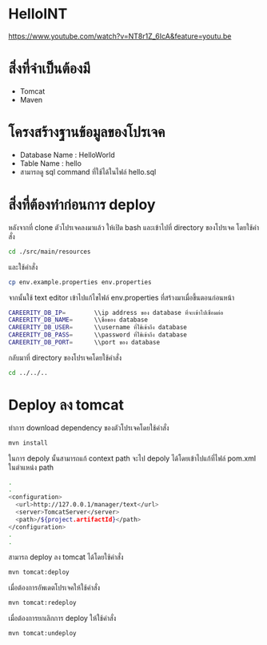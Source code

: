 # HelloINT

https://www.youtube.com/watch?v=NT8r1Z_6IcA&feature=youtu.be

# สิ่งที่จำเป็นต้องมี
 - Tomcat
 - Maven
 
# โครงสร้างฐานข้อมูลของโปรเจค
 - Database Name : HelloWorld
 - Table Name : hello
 - สามารถดู sql command ที่ใช้ได้ในไฟล์ hello.sql
 
# สิ่งที่ต้องทำก่อนการ deploy
หลังจากที่ clone ตัวโปรเจคลงมาแล้ว ให้เปิด bash และเข้าไปที่ directory ของโปรเจค โดยใช้คำสั่ง
```bash
cd ./src/main/resources
```

และใช้คำสั่ง
```bash
cp env.example.properties env.properties
```

จากนั้นใช้ text editor เข้าไปแก้ไขไฟล์ env.properties ที่สร้างมาเมื่อขึ้นตอนก่อนหน้า
```bash
CAREERITY_DB_IP=        \\ip address ของ database ที่จะเข้าไปเชื่อมต่อ
CAREERITY_DB_NAME=      \\ชื่อของ database
CAREERITY_DB_USER=      \\username ที่ใช้เข้าถึง database
CAREERITY_DB_PASS=      \\password ที่ใช้เข้าถึง database
CAREERITY_DB_PORT=      \\port ของ database
```

กลับมาที่ directory ของโปรเจคโดยใช้คำสั่ง
```bash
cd ../../..
```

# Deploy ลง tomcat
ทำการ download dependency ของตัวโปรเจคโดยใช้คำสั่ง
```bash
mvn install
```

ในการ depoly นั้นสามารถแก้ context path จะไป depoly ได้โดยเข้าไปแก้ที่ไฟล์ pom.xml ในตำแหน่ง path
```bash
.
.
<configuration>
  <url>http://127.0.0.1/manager/text</url>
  <server>TomcatServer</server>
  <path>/${project.artifactId}</path>
</configuration>
.
.
```

สามารถ deploy ลง tomcat ได้โดยใช้คำสั่ง
```bash
mvn tomcat:deploy
```
เมื่อต้องการอัพเดตโปรเจคให้ใช้คำสั่ง
```bash
mvn tomcat:redeploy
```
เมื่อต้องการยกเลิกการ deploy ให้ใช้คำสั่ง
```bash
mvn tomcat:undeploy
```

